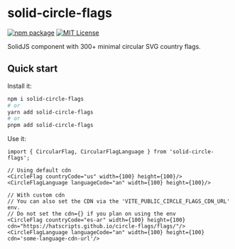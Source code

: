 # solid-circle-flags

[![npm package](https://img.shields.io/npm/v/posthog-js?style=flat-square)](https://www.npmjs.com/package/posthog-js)
[![MIT License](https://img.shields.io/badge/License-MIT-red.svg?style=flat-square)](https://opensource.org/licenses/MIT)

SolidJS component with 300+ minimal circular SVG country flags.

## Quick start

Install it:

```bash
npm i solid-circle-flags
# or
yarn add solid-circle-flags
# or
pnpm add solid-circle-flags
```

Use it:

```tsx
import { CircularFlag, CircularFlagLanguage } from 'solid-circle-flags';

// Using default cdn
<CircleFlag countryCode="us" width={100} height={100}/>
<CircleFlagLanguage languageCode="an" width={100} height={100}/>

// With custom cdn
// You can also set the CDN via the 'VITE_PUBLIC_CIRCLE_FLAGS_CDN_URL' env.
// Do not set the cdn={} if you plan on using the env
<CircleFlag countryCode="es-ar" width={100} height={100} cdn="https://hatscripts.github.io/circle-flags/flags/"/>
<CircleFlagLanguage languageCode="an" width={100} height={100} cdn='some-language-cdn-url'/>
```
